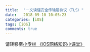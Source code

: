 ```yaml
---
title:  "一文读懂安全传输层协议（TLS）" 
date:   2018-09-10 10:05:23
categories: [iOS]
tags: [iOS]
comments: true
---
```

请转移至[小专栏 《iOS网络知识小课堂》](https://xiaozhuanlan.com/topic/5367421089)
